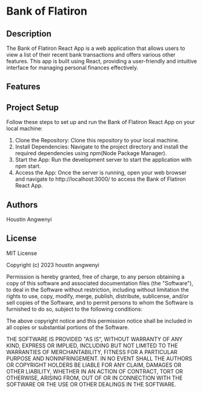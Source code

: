 # Bank of Flatiron
## Description 
The Bank of Flatiron React App is a web application that allows users to view a list of their recent bank transactions and offers various other features. This app is built using React, providing a user-friendly and intuitive interface for managing personal finances effectively.
## Features

## Project Setup
Follow these steps to set up and run the Bank of Flatiron React App on your local machine:

1. Clone the Repository: Clone this repository to your local machine.
2. Install Dependencies: Navigate to the project directory and install the required dependencies using npm(Node Package Manager).
3. Start the App: Run the development server to start the application with npm start.
4. Access the App: Once the server is running, open your web browser and navigate to http://localhost:3000/ to access the Bank of Flatiron React App.
## Authors
Houstin Angwenyi
## License
MIT License

Copyright (c) 2023 houstin angwenyi

Permission is hereby granted, free of charge, to any person obtaining a copy
of this software and associated documentation files (the "Software"), to deal
in the Software without restriction, including without limitation the rights
to use, copy, modify, merge, publish, distribute, sublicense, and/or sell
copies of the Software, and to permit persons to whom the Software is
furnished to do so, subject to the following conditions:

The above copyright notice and this permission notice shall be included in all
copies or substantial portions of the Software.

THE SOFTWARE IS PROVIDED "AS IS", WITHOUT WARRANTY OF ANY KIND, EXPRESS OR
IMPLIED, INCLUDING BUT NOT LIMITED TO THE WARRANTIES OF MERCHANTABILITY,
FITNESS FOR A PARTICULAR PURPOSE AND NONINFRINGEMENT. IN NO EVENT SHALL THE
AUTHORS OR COPYRIGHT HOLDERS BE LIABLE FOR ANY CLAIM, DAMAGES OR OTHER
LIABILITY, WHETHER IN AN ACTION OF CONTRACT, TORT OR OTHERWISE, ARISING FROM,
OUT OF OR IN CONNECTION WITH THE SOFTWARE OR THE USE OR OTHER DEALINGS IN THE
SOFTWARE.

